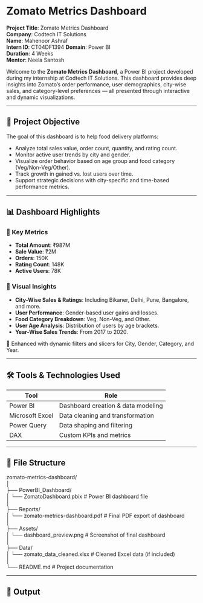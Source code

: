 # Zomato Metrics Dashboard

**Project Title**: Zomato Metrics Dashboard  
**Company**: Codtech IT Solutions  
**Name**: Mahenoor Ashraf  
**Intern ID**: CT04DF1394
**Domain**: Power BI  
**Duration**: 4 Weeks  
**Mentor**: Neela Santosh  

Welcome to the **Zomato Metrics Dashboard**, a Power BI project developed during my internship at Codtech IT Solutions. This dashboard provides deep insights into Zomato’s order performance, user demographics, city-wise sales, and category-level preferences — all presented through interactive and dynamic visualizations.

---

## 📌 Project Objective

The goal of this dashboard is to help food delivery platforms:

- Analyze total sales value, order count, quantity, and rating count.
- Monitor active user trends by city and gender.
- Visualize order behavior based on age group and food category (Veg/Non-Veg/Other).
- Track growth in gained vs. lost users over time.
- Support strategic decisions with city-specific and time-based performance metrics.

---

## 📊 Dashboard Highlights

### 🔹 Key Metrics
- **Total Amount**: ₹987M  
- **Sale Value**: ₹2M  
- **Orders**: 150K  
- **Rating Count**: 148K  
- **Active Users**: 78K

### 🔹 Visual Insights
- **City-Wise Sales & Ratings**: Including Bikaner, Delhi, Pune, Bangalore, and more.
- **User Performance**: Gender-based user gains and losses.
- **Food Category Breakdown**: Veg, Non-Veg, and Other.
- **User Age Analysis**: Distribution of users by age brackets.
- **Year-Wise Sales Trends**: From 2017 to 2020.

📍 Enhanced with dynamic filters and slicers for City, Gender, Category, and Year.

---

## 🛠 Tools & Technologies Used

| Tool             | Role                                     |
|------------------|------------------------------------------|
| Power BI         | Dashboard creation & data modeling       |
| Microsoft Excel  | Data cleaning and transformation         |
| Power Query      | Data shaping and filtering               |
| DAX              | Custom KPIs and metrics                  |

---

## 📁 File Structure

zomato-metrics-dashboard/  
│  
├── PowerBI_Dashboard/  
│ └── ZomatoDashboard.pbix # Power BI dashboard file  
│  
├── Reports/  
│ └── zomato-metrics-dashboard.pdf # Final PDF export of dashboard  
│  
├── Assets/  
│ └── dashboard_preview.png # Screenshot of final dashboard  
│  
├── Data/  
│ └── zomato_data_cleaned.xlsx # Cleaned Excel data (if included)  
│  
└── README.md # Project documentation  

---

## 📁 Output

